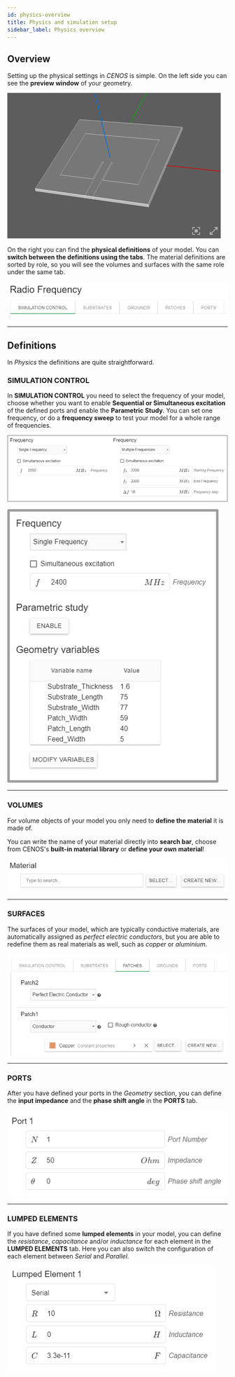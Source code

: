 ```yaml
---
id: physics-overview
title: Physics and simulation setup
sidebar_label: Physics overview
---
```


## Overview

Setting up the physical settings in *CENOS* is simple. On the left side you can see the **preview window** of your geometry.

<p align="center">

![Preview](assets/physics/1.png)

</p>

On the right you can find the **physical definitions** of your model. You can **switch between the definitions using the tabs**. The material definitions are sorted by role, so you will see the volumes and surfaces with the same role under the same tab.

<p align="center">

![Tabs](assets/physics/2.png)

</p>

---

## Definitions

In *Physics* the definitions are quite straightforward.

### SIMULATION CONTROL

In **SIMULATION CONTROL** you need to select the frequency of your model, choose whether you want to enable **Sequential or Simultaneous excitation** of the defined ports and enable the **Parametric Study**. You can set one frequency, or do a **frequency sweep** to test your model for a whole range of frequencies.

<p align="center">

![Frequency Selection](assets/physics/3.png)

</p>

<p align="center">

![Parametric Study](assets/physics/9.png)

</p>

---

### VOLUMES

For volume objects of your model you only need to **define the material** it is made of.

You can write the name of your material directly into **search bar**, choose from CENOS's **built-in material library** or **define your own material**!

<p align="center">

![Material](assets/physics/4.png)

</p>

---

### SURFACES

The surfaces of your model, which are typically conductive materials, are automatically assigned as *perfect electric conductors*, but you are able to redefine them as real materials as well, such as *copper* or *aluminium*.

<p align="center">

![Surface material definition](assets/physics/6.png)

</p>

---

### PORTS

After you have defined your ports in the *Geometry* section, you can define the **input impedance** and the **phase shift angle** in the **PORTS** tab.

<p align="center">

![Ports](assets/physics/7.png)

</p>

---

### LUMPED ELEMENTS

If you have defined some **lumped elements** in your model, you can define the *resistance*, *capacitance* and/or *inductance* for each element in the **LUMPED ELEMENTS** tab. Here you can also switch the configuration of each element between *Serial* and *Parallel*.

<p align="center">

![Lumped Elements](assets/physics/8.png)

</p>
